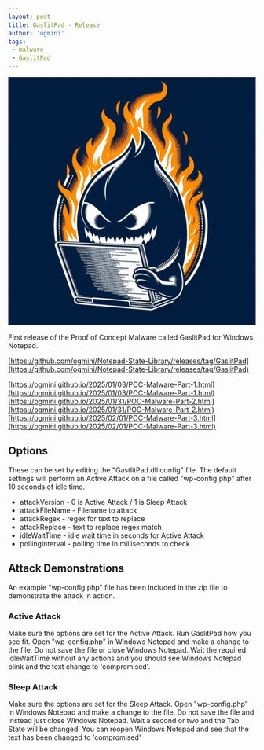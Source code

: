 ```yaml
---
layout: post
title: GaslitPad - Release
author: 'ogmini'
tags:
 - malware 
 - GaslitPad
---
```


![GaslitPad](/images/malware/Gaslitpad-logo.jpg)

First release of the Proof of Concept Malware called GaslitPad for Windows Notepad. 

[https://github.com/ogmini/Notepad-State-Library/releases/tag/GaslitPad](https://github.com/ogmini/Notepad-State-Library/releases/tag/GaslitPad)

[https://ogmini.github.io/2025/01/03/POC-Malware-Part-1.html](https://ogmini.github.io/2025/01/03/POC-Malware-Part-1.html)   
[https://ogmini.github.io/2025/01/31/POC-Malware-Part-2.html](https://ogmini.github.io/2025/01/31/POC-Malware-Part-2.html)  
[https://ogmini.github.io/2025/02/01/POC-Malware-Part-3.html](https://ogmini.github.io/2025/02/01/POC-Malware-Part-3.html)

## Options

These can be set by editing the "GastlitPad.dll.config" file. The default settings will perform an Active Attack on a file called "wp-config.php" after 10 seconds of idle time.

- attackVersion - 0 is Active Attack / 1 is Sleep Attack 
- attackFileName - Filename to attack
- attackRegex  - regex for text to replace 
- attackReplace - text to replace regex match
- idleWaitTime - idle wait time in seconds for Active Attack
- pollingInterval - polling time in milliseconds to check 

## Attack Demonstrations

An example "wp-config.php" file has been included in the zip file to demonstrate the attack in action.

### Active Attack

Make sure the options are set for the Active Attack. Run GaslitPad how you see fit. Open "wp-config.php" in Windows Notepad and make a change to the file. Do not save the file or close Windows Notepad. Wait the required idleWaitTime without any actions and you should see Windows Notepad blink and the text change to 'compromised'. 

### Sleep Attack

Make sure the options are set for the Sleep Attack. Open "wp-config.php" in Windows Notepad and make a change to the file. Do not save the file and instead just close Windows Notepad. Wait a second or two and the Tab State will be changed. You can reopen Windows Notepad and see that the text has been changed to 'compromised'




